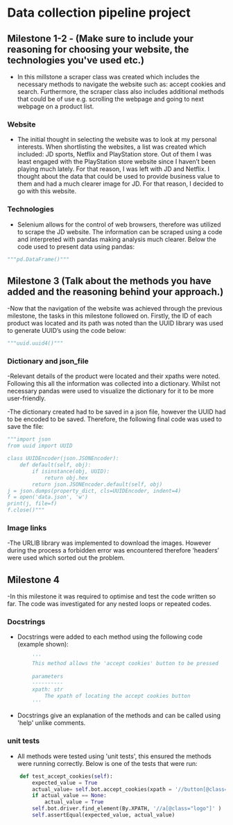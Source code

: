# Data collection pipeline project

## Milestone 1-2 - (Make sure to include your reasoning for choosing your website, the technologies you've used etc.)

- In this millstone a scraper class was created which includes the necessary methods to navigate the website such as: accept cookies and search. Furthermore, the scraper class also includes additional methods that could be of use e.g. scrolling the webpage and going to next webpage on a product list.

### Website

- The initial thought in selecting the website was to look at my personal interests. When shortlisting the websites, a list was created which included: JD sports, Netflix and PlayStation store. Out of them I was least engaged with the PlayStation store website since I haven’t been playing much lately. For that reason, I was left with JD and Netflix. I thought about the data that could be used to provide business value to them and had a much clearer image for JD. For that reason, I decided to go with this website. 

### Technologies

- Selenium allows for the control of web browsers, therefore was utilized to scrape the JD website. The information can be scraped using a code and interpreted with pandas making analysis much clearer. Below the code used to present data using pandas:

```python
"""pd.DataFrame()"""
```
## Milestone 3 (Talk about the methods you have added and the reasoning behind your approach.)

-Now that the navigation of the website was achieved through the previous milestone, the tasks in this milestone followed on.  Firstly, the ID of each product was located and its path was noted than the UUID library was used to generate UUID’s using the code below:
	
```python
"""uuid.uuid4()"""
```

### Dictionary and json_file

-Relevant details of the product were located and their xpaths were noted. Following this all the information was collected into a dictionary. Whilst not necessary pandas were used to visualize the dictionary for it to be more user-friendly.

-The dictionary created had to be saved in a json file, however the UUID had to be encoded to be saved. Therefore, the following final code was used to save the file:
	
```python
"""import json
from uuid import UUID

class UUIDEncoder(json.JSONEncoder):
    def default(self, obj):
        if isinstance(obj, UUID):
            return obj.hex
        return json.JSONEncoder.default(self, obj)
j = json.dumps(property_dict, cls=UUIDEncoder, indent=4)
f = open('data.json', 'w')
print(j, file=f)
f.close()"""
```

### Image links

-The URLIB library was implemented to download the images. However during the process a forbidden error was encountered therefore ‘headers’ were used which sorted out the problem. 

## Milestone 4

-In this milestone it was required to optimise and test the code written so far. The code was investigated for any nested loops or repeated codes.

### Docstrings

- Docstrings were added to each method using the following code (example shown):

```python
	    '''
        This method allows the 'accept cookies' button to be pressed
        
        parameters
        ----------
        xpath: str
            The xpath of locating the accept cookies button
        '''
```
- Docstrings give an explanation of the methods and can be called using 'help' unlike comments.
	
### unit tests

- All methods were tested using 'unit tests', this ensured the methods were running correctly. Below is one of the tests that were run:

```python
    def test_accept_cookies(self):
        expected_value = True
        actual_value= self.bot.accept_cookies(xpath = '//button[@class="btn btn-level1 accept-all-cookies"]')
        if actual_value == None:
            actual_value = True
        self.bot.driver.find_element(By.XPATH, '//a[@class="logo"]' )
        self.assertEqual(expected_value, actual_value)
```



	

